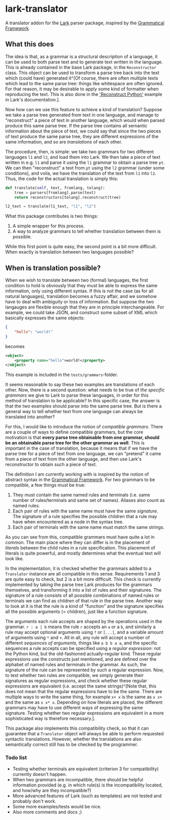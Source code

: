 # lark-translator

A translator addon for the [Lark](https://github.com/lark-parser/lark) parser package, inspired by the [Grammatical Framework](https://www.grammaticalframework.org).

## What this does

The idea is that, as a grammar is a structural description of a language, it can be used to both parse text and to generate text written in the language. This is already contained in the base Lark package, in the `Reconstructor` class. This object can be used to transform a parse tree back into the text which (could have) generated it^[Of course, there are often multiple texts which lead to the same parse tree: things like whitespace are often ignored. For that reason, it may be desirable to apply some kind of formatter when reproducing the text. This is also done in the ['Reconstruct Python'](https://lark-parser.readthedocs.io/en/latest/examples/advanced/reconstruct_python.html) example in Lark's documentation.].

Now how can we use this feature to achieve a kind of translation? Suppose we take a parse tree generated from text in one language, and manage to "reconstruct" a piece of text in another language, which would when parsed produce this same parse tree. If the parse tree contains all semantic information about the piece of text, we could say that since the two pieces of text produce the same parse tree, they are different expressions of the same information, and so are *translations* of each other.

The procedure, then, is simple: we take two grammars for two different languages `l1` and `l2`, and load them into Lark. We then take a piece of text written in e.g. `l1` and parse it using the `l1` grammar to obtain a parse tree `pt`. We can then "reconstruct" a text from `pt` using the `l2` grammar (under some conditions), and voila, we have the translation of the text from `l1` into `l2`. Thus, the code for the actual translation is simply this:

```python
def translate(self, text, fromlang, tolang):
    tree = parsers[fromlang].parse(text)
    return reconstructors[tolang].reconstruct(tree)

l2_text = translate(l1_text, "l1", "l2")
```

What this package contributes is two things:

1. A simple wrapper for this process.
2. A way to analyze grammars to tell whether translation between them is possible.

While this first point is quite easy, the second point is a bit more difficult. When exactly is translation between two languages possible? 

## When is translation possible?

When we wish to translate between two (formal) languages, the first condition to hold is obviously that they must be able to express the same information, only using different syntax. If this is not the case (as for all natural languages), translation becomes a fuzzy affair, and we somehow have to deal with ambiguity or loss of information. But suppose the two langauges are flexible enough that they are in principle interchangeable. For example, we could take JSON, and construct some subset of XML which basically expresses the same objects:

```json
{
    "hello": "world!"
}
```

becomes

```xml
<object>
    <property name="hello">world!</property>
</object>
```

This example is included in the `tests/grammars`-folder.

It seems reasonable to say these two examples are translations of each other. Now, there is a second question: what needs to be true of *the specific grammars* we give to Lark to parse these languages, in order for this method of translation to be applicable? In this specific case, the answer is that the two examples should parse into the same parse tree. But is there a general way to tell whether text from one language can always be translated into another?

For this, I would like to introduce the notion of *compatible grammars*. There are a couple of ways to define compatible grammars, but the core motivation is that **every parse tree obtainable from one grammar, should be an obtainable parse tree for the other grammar as well**. This is important in the case of translation, because it means that if we have the parse tree for a piece of text from one language, we can "pretend" it came from a piece of text from the other language, and then use Lark's reconstructor to obtain such a piece of text.

The definition I am currently working with is inspired by the notion of abstract syntax in the [Grammatical Framework](https://www.grammaticalframework.org). For two grammars to be compatible, a few things must be true:

1. They must contain the same named rules and terminals (i.e. same number of rules/terminals and same set of names). Aliases also count as named rules.
2. Each pair of rules with the same name must have the same *signature*. The signature of a rule specifies the possible children that a rule may have when encountered as a node in the syntax tree.
3. Each pair of terminals with the same name must match the same strings.

As you can see from this, compatible grammars must have quite a lot in common. The main place where they can differ is in the placement of *literals* between the child rules in a rule specification. This placement of literals is quite powerful, and mostly determines what the eventual text will look like.

In the implementation, it is checked whether the grammars added to a `Translator` instance are all compatible in this sense. Requirements 1 and 3 are quite easy to check, but 2 is a bit more difficult. This check is currently implemented by taking the parse tree Lark produces for the grammars themselves, and transforming it into a list of rules and their signatures. The signature of a rule consists of all possible combinations of named rules or terminals we can find as children of that rule in the parse tree. Another way to look at it is that the rule is a kind of "function" and the signature specifies all the possible arguments (= children), just like a function signature.

The arguments each rule accepts are shaped by the operations used in the grammar. `r : a | b` means the rule `r` accepts an `a` or a `b`, and similarly a rule may accept optional arguments using `?` or `[...]`, and a variable amount of arguments using `*` and `+`. All in all, any rule will accept a number of different *sequences of arguments*, things like `a b b a a`, and the specific sequences a rule accepts can be specified using a *regular expression*: not the Python kind, but the old-fashioned actually-regular kind. These regular expressions use the constructs just mentioned, and are defined over the alphabet of named rules and terminals in the grammar. As such, the signature of the rule can be represented by such a regular expression. Now, to test whether two rules are compatible, we simply generate their signatures as regular expressions, and check whether these regular expressions are equivalent (i.e. accept the same strings)^[Note that, this does not mean that the regular expressions have to be the same. There are multiple ways to write the same thing, for example `x+ x` is the same as `x x+` and the same as `x x* x`. Depending on how literals are placed, the different grammars may have to use different ways of expressing the same signature. Testing whether two regular expressions are equivalent in a more sophisticated way is therefore necessary.].

This package also implements this compatibility check, so that it can guarantee that a `Translator` object will always be able to perform requested syntactic translations. However, whether the translations are also semantically correct still has to be checked by the programmer.

### Todo list

 - Testing whether terminals are equivalent (criterion 3 for compatibility) currently doesn't happen.
 - When two grammars are incompatible, there should be helpful information provided (e.g. in which rule(s) is the incompatibility located, and how/why are they incompatible?)
 - More advanced features of Lark (such as templates) are not tested and probably don't work.
 - Some more examples/tests would be nice.
 - Also more comments and docs ;)